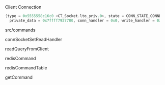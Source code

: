 

Client
  Connection

```c
{type = 0x5555558c16c0 <CT_Socket.lto_priv.0>, state = CONN_STATE_CONNECTED, last_errno = 0, fd = 10, flags = 0, refs = 1, iovcnt = 1024, 
  private_data = 0x7ffff7927700, conn_handler = 0x0, write_handler = 0x0, read_handler = 0x555555610f60 <readQueryFromClient>}
```
src/commands



connSocketSetReadHandler

readQueryFromClient

redisCommand

redisCommandTable

getCommand

